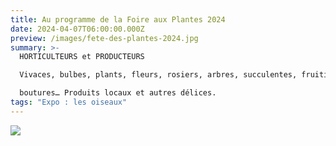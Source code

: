 ```yaml
---
title: Au programme de la Foire aux Plantes 2024
date: 2024-04-07T06:00:00.000Z
preview: /images/fete-des-plantes-2024.jpg
summary: >-
  HORTICULTEURS et PRODUCTEURS

  Vivaces, bulbes, plants, fleurs, rosiers, arbres, succulentes, fruitiers et Bourse d’échange de plantes, graines,

  boutures… Produits locaux et autres délices. 
tags: "Expo : les oiseaux"
---
```

![](/images/programme-foire-aux-plantes-20242.jpg)
